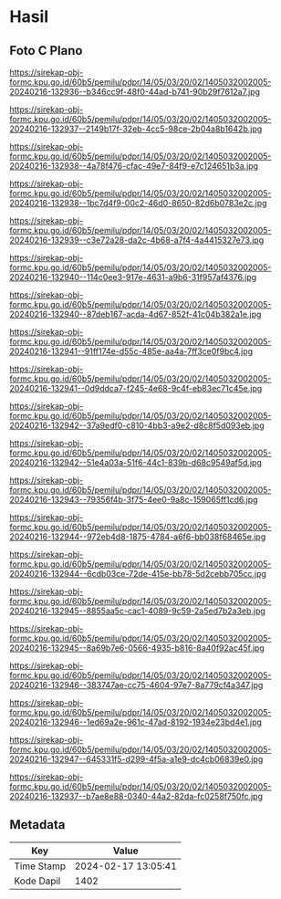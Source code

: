 # Hasil

## Foto C Plano

https://sirekap-obj-formc.kpu.go.id/60b5/pemilu/pdpr/14/05/03/20/02/1405032002005-20240216-132936--b346cc9f-48f0-44ad-b741-90b29f7612a7.jpg

https://sirekap-obj-formc.kpu.go.id/60b5/pemilu/pdpr/14/05/03/20/02/1405032002005-20240216-132937--2149b17f-32eb-4cc5-98ce-2b04a8b1642b.jpg

https://sirekap-obj-formc.kpu.go.id/60b5/pemilu/pdpr/14/05/03/20/02/1405032002005-20240216-132938--4a78f476-cfac-49e7-84f9-e7c124651b3a.jpg

https://sirekap-obj-formc.kpu.go.id/60b5/pemilu/pdpr/14/05/03/20/02/1405032002005-20240216-132938--1bc7d4f9-00c2-46d0-8650-82d6b0783e2c.jpg

https://sirekap-obj-formc.kpu.go.id/60b5/pemilu/pdpr/14/05/03/20/02/1405032002005-20240216-132939--c3e72a28-da2c-4b68-a7f4-4a4415327e73.jpg

https://sirekap-obj-formc.kpu.go.id/60b5/pemilu/pdpr/14/05/03/20/02/1405032002005-20240216-132940--114c0ee3-917e-4631-a9b6-31f957af4376.jpg

https://sirekap-obj-formc.kpu.go.id/60b5/pemilu/pdpr/14/05/03/20/02/1405032002005-20240216-132940--87deb167-acda-4d67-852f-41c04b382a1e.jpg

https://sirekap-obj-formc.kpu.go.id/60b5/pemilu/pdpr/14/05/03/20/02/1405032002005-20240216-132941--91ff174e-d55c-485e-aa4a-7ff3ce0f9bc4.jpg

https://sirekap-obj-formc.kpu.go.id/60b5/pemilu/pdpr/14/05/03/20/02/1405032002005-20240216-132941--0d9ddca7-f245-4e68-9c4f-eb83ec71c45e.jpg

https://sirekap-obj-formc.kpu.go.id/60b5/pemilu/pdpr/14/05/03/20/02/1405032002005-20240216-132942--37a9edf0-c810-4bb3-a9e2-d8c8f5d093eb.jpg

https://sirekap-obj-formc.kpu.go.id/60b5/pemilu/pdpr/14/05/03/20/02/1405032002005-20240216-132942--51e4a03a-51f6-44c1-839b-d68c9549af5d.jpg

https://sirekap-obj-formc.kpu.go.id/60b5/pemilu/pdpr/14/05/03/20/02/1405032002005-20240216-132943--79356f4b-3f75-4ee0-9a8c-159065ff1cd6.jpg

https://sirekap-obj-formc.kpu.go.id/60b5/pemilu/pdpr/14/05/03/20/02/1405032002005-20240216-132944--972eb4d8-1875-4784-a6f6-bb038f68465e.jpg

https://sirekap-obj-formc.kpu.go.id/60b5/pemilu/pdpr/14/05/03/20/02/1405032002005-20240216-132944--6cdb03ce-72de-415e-bb78-5d2cebb705cc.jpg

https://sirekap-obj-formc.kpu.go.id/60b5/pemilu/pdpr/14/05/03/20/02/1405032002005-20240216-132945--8855aa5c-cac1-4089-9c59-2a5ed7b2a3eb.jpg

https://sirekap-obj-formc.kpu.go.id/60b5/pemilu/pdpr/14/05/03/20/02/1405032002005-20240216-132945--8a69b7e6-0566-4935-b816-8a40f92ac45f.jpg

https://sirekap-obj-formc.kpu.go.id/60b5/pemilu/pdpr/14/05/03/20/02/1405032002005-20240216-132946--383747ae-cc75-4604-97e7-8a779cf4a347.jpg

https://sirekap-obj-formc.kpu.go.id/60b5/pemilu/pdpr/14/05/03/20/02/1405032002005-20240216-132946--1ed69a2e-961c-47ad-8192-1934e23bd4e1.jpg

https://sirekap-obj-formc.kpu.go.id/60b5/pemilu/pdpr/14/05/03/20/02/1405032002005-20240216-132947--645331f5-d299-4f5a-a1e9-dc4cb06839e0.jpg

https://sirekap-obj-formc.kpu.go.id/60b5/pemilu/pdpr/14/05/03/20/02/1405032002005-20240216-132937--b7ae8e88-0340-44a2-82da-fc0258f750fc.jpg


## Metadata

| Key        | Value               |
| ---------- | ------------------- |
| Time Stamp | 2024-02-17 13:05:41 |
| Kode Dapil | 1402                |



